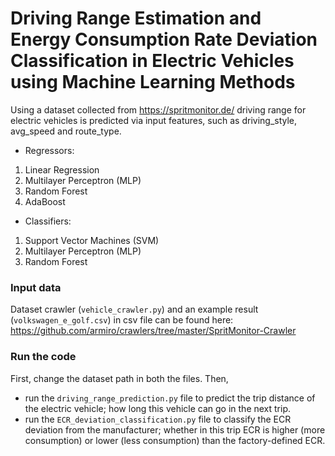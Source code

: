 # Driving Range Estimation and Energy Consumption Rate Deviation Classification in Electric Vehicles using Machine Learning Methods

Using a dataset collected from 
https://spritmonitor.de/ 
driving range for electric vehicles
is predicted via input features, such as driving_style, avg_speed and route_type.

* Regressors:
1) Linear Regression
2) Multilayer Perceptron (MLP)
3) Random Forest
4) AdaBoost
* Classifiers:
1) Support Vector Machines (SVM)
2) Multilayer Perceptron (MLP)
3) Random Forest

### Input data
Dataset crawler (```vehicle_crawler.py```) and 
an example result (```volkswagen_e_golf.csv```) in csv file can be found here:
https://github.com/armiro/crawlers/tree/master/SpritMonitor-Crawler 


### Run the code
First, change the dataset path in both the files. Then,
* run the ```driving_range_prediction.py``` file to predict the trip distance
of the electric vehicle; how long this vehicle can go in the next trip.
* run the ```ECR_deviation_classification.py``` file to classify the ECR
deviation from the manufacturer; whether in this trip ECR is higher
(more consumption) or lower (less consumption) than the factory-defined ECR.

